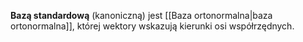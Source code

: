 $\textbf{Bazą standardową}$ (kanoniczną) jest [[Baza ortonormalna|baza ortonormalna]], której wektory wskazują kierunki osi współrzędnych.
